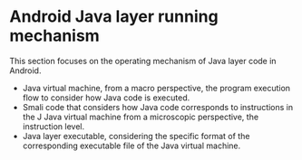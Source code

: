 # Android Java layer running mechanism


This section focuses on the operating mechanism of Java layer code in Android.


- Java virtual machine, from a macro perspective, the program execution flow to consider how Java code is executed.
- Smali code that considers how Java code corresponds to instructions in the J Java virtual machine from a microscopic perspective, the instruction level.
- Java layer executable, considering the specific format of the corresponding executable file of the Java virtual machine.


